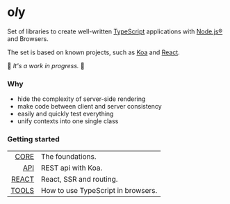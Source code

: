 # o*l*y

Set of libraries to create well-written [TypeScript](https://github.com/Microsoft/TypeScript) applications with [Node.js®](https://nodejs.org/en/) and Browsers.

The set is based on known projects, such as [Koa](https://github.com/koajs/koa) and [React](https://github.com/facebook/react).

🚧 *It's a work in progress.* 🚧

### Why

- hide the complexity of server-side rendering
- make code between client and server consistency
- easily and quickly test everything
- unify contexts into one single class

### Getting started

|                                            |                                        |
|-------------------------------------------:|----------------------------------------|
| [CORE](https://noly.me/oly/#/m/oly-core)   | The foundations.                       | 
| [API](https://noly.me/oly/#/m/oly-api)     | REST api with Koa.                     | 
| [REACT](https://noly.me/oly/#/m/oly-react) | React, SSR and routing.                | 
| [TOOLS](https://noly.me/oly/#/m/oly-tools) | How to use TypeScript in browsers.     | 
